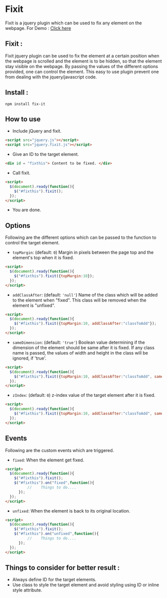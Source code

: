 # Fixit

Fixit is a jquery plugin which can be used to fix any element on the webpage.
For Demo : [Click here](http://itsprakash87.github.io/demo/fixit/index.html)


## Fixit : 

Fixit jquery plugin can be used to fix the element at a certain position when the webpage is scrolled and the element is to be hidden, so that the element stay visible on the webpage.
By passing the values of the different options provided, one can control the element.
This easy to use plugin prevent one from dealing with the jquery/javascript code.

## Install : 

````
npm install fix-it
````

## How to use

- Include jQuery and fixit.

```html
<script src="jquery.js"></script>
<script src="jquery.fixit.js"></script>
```

- Give an ID to the target element.

```html
<div id = "fixthis"> Content to be fixed. </div>
```

- Call fixit.

```html
<script>
  $(document).ready(function(){
    $("#fixthis").fixit();
  });
</script>
```

- You are done.

## Options

Following are the different options which can be passed to the function to control the target element.

- `topMargin`: (default: `0`) Margin in pixels between the page top and the element's top when it is fixed.

```html
<script>
  $(document).ready(function(){
    $("#fixthis").fixit({topMargin:10});
  });
</script>
```

- `addClassAfter`: (default: `'null'`) Name of the class which will be added to the element when "fixed". This class will be removed when the element is "unfixed".

```html
<script>
  $(document).ready(function(){
    $("#fixthis").fixit({topMargin:10, addClassAfter:"classToAdd"});
  });
</script>
```

- `sameDimension`: (default: `'true'`) Boolean value determining if the dimension of the element should be same after it is fixed. If any class name is passed, the values of width and height in the class will be ignored, if 'true'.

```html
<script>
  $(document).ready(function(){
    $("#fixthis").fixit({topMargin:10, addClassAfter:"classToAdd", sameDimension:true});
  });
</script>
```

- `zIndex`: (default: `0`) z-index value of the target element after it is fixed.

```html
<script>
  $(document).ready(function(){
    $("#fixthis").fixit({topMargin:10, addClassAfter:"classToAdd", sameDimension:true, zIndex : 50});
  });
</script>
```

## Events

Following are the custom events which are triggered.

- `fixed`: When the element get fixed.

```html
<script>
  $(document).ready(function(){
    $("#fixthis").fixit();
    $("#fixthis").on("fixed",function(){
		  // 	Things to do....
	  });
  });
</script>
```

- `unfixed`: When the element is back to its original location.

```html
<script>
  $(document).ready(function(){
    $("#fixthis").fixit();
    $("#fixthis").on("unfixed",function(){
		  // 	Things to do....
	  });
  });
</script>
```

## Things to consider for better result :

- Always define ID for the target elements.
- Use class to style the target element and avoid styling using ID or inline style attribute. 

